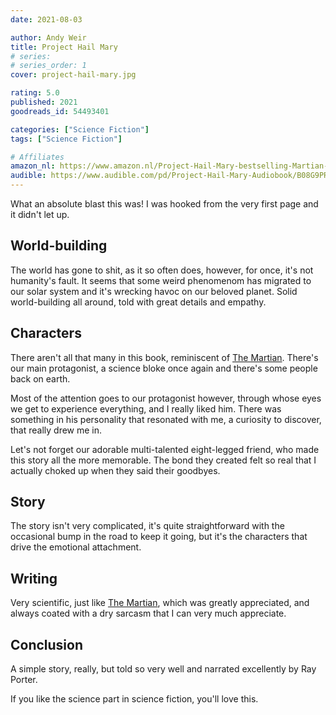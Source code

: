 ```yaml
---
date: 2021-08-03

author: Andy Weir
title: Project Hail Mary
# series: 
# series_order: 1
cover: project-hail-mary.jpg

rating: 5.0
published: 2021
goodreads_id: 54493401

categories: ["Science Fiction"]
tags: ["Science Fiction"]

# Affiliates
amazon_nl: https://www.amazon.nl/Project-Hail-Mary-bestselling-Martian-ebook/dp/B08FFJS3YW/?&_encoding=UTF8&tag=sofielambre0f-21&linkCode=ur2&linkId=f67c478fa45dd68bd2f8e788d7c09550&camp=247&creative=1211
audible: https://www.audible.com/pd/Project-Hail-Mary-Audiobook/B08G9PRS1K
---
```


What an absolute blast this was! I was hooked from the very first page and it didn't let up.

<!--more-->

## World-building

The world has gone to shit, as it so often does, however, for once, it's not humanity's fault. It seems that some weird phenomenom has migrated to our solar system and it's wrecking havoc on our beloved planet. Solid world-building all around, told with great details and empathy.

## Characters

There aren't all that many in this book, reminiscent of [The Martian](2016-11-15-Andy-Weir---The-Martian.md). There's our main protagonist, a science bloke once again and there's some people back on earth.

Most of the attention goes to our protagonist however, through whose eyes we get to experience everything, and I really liked him. There was something in his personality that resonated with me, a curiosity to discover, that really drew me in.

<spoiler>Let's not forget our adorable multi-talented eight-legged friend, who made this story all the more memorable. The bond they created felt so real that I actually choked up when they said their goodbyes.</spoiler>

## Story

The story isn't very complicated, it's quite straightforward with the occasional bump in the road to keep it going, but it's the characters that drive the emotional attachment.

## Writing

Very scientific, just like [The Martian](2016-11-15-Andy-Weir---The-Martian.md), which was greatly appreciated, and always coated with a dry sarcasm that I can very much appreciate.

## Conclusion

A simple story, really, but told so very well and narrated excellently by Ray Porter.

If you like the science part in science fiction, you'll love this.

